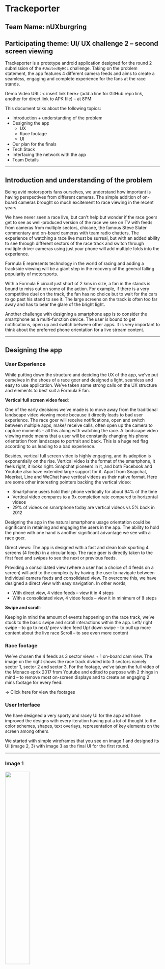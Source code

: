 # Trackeporter

## Team Name: nUXburgring
## Participating theme: UI/ UX challenge 2 – second screen viewing


Trackeporter is a prototype android application designed for the round 2 submission of the `#UnitedByHCL` challenge. Taking on the problem statement, the app features 4 different camera feeds and aims to create a seamless, engaging and complete experience for the fans at the race stands. 

Demo Video URL: < insert link here> (add a line for GitHub repo link, another for direct link to APK file) – at 8PM

This document talks about the following topics:

- Introduction + understanding of the problem
- Designing the app
    - UX
    - Race footage
    - UI
- Our plan for the finals
- Tech Stack
- Interfacing the network with the app
- Team Details 

---

## Introduction and understanding of the problem

Being avid motorsports fans ourselves, we understand how important is having perspectives from different cameras. The simple addition of on-board cameras brought so much excitement to race viewing in the recent years.

We have never seen a race live, but can't help but wonder if the race goers get to see as well-produced version of the race we see on TV with feeds from cameras from multiple sectors, chicane, the famous Steve Slater commentary and on-board cameras with team radio chatters. The experience of watching a race live must be surreal, but with an added ability to see through different sectors of the race track and switch through multiple driver cameras using just your phone will add multiple folds into the experience.

Formula E represents technology in the world of racing and adding a trackside viewing will be a giant step in the recovery of the general falling popularity of motorsports.

With a Formula E circuit just short of 2 kms in size, a fan in the stands is bound to miss out on some of the action. For example, if there is a very competitive duel on the track, the fan has no choice but to wait for the cars to go past his stand to see it. The large screens on the track is often too far away and has to bear the glare of the bright light.

Another challenge with designing a smartphone app is to consider the smartphone as a multi-function device. The user is bound to get notifications, open up and switch between other apps. It is very important to think about the preferred phone orientation for a live stream content.

---

## Designing the app

### User Experience

While putting down the structure and deciding the UX of the app, we’ve put ourselves in the shoes of a race goer and designed a light, seamless and easy to use application. We’ve taken some strong calls on the UX structure and elements to best suit a Formula E fan.

**Vertical full screen video feed**:

One of the early decisions we’ve made is to move away from the traditional landscape video viewing mode because it directly leads to bad user experience. The race goer will receive notifications, open and switch between multiple apps, make/ receive calls, often open up the camera to capture moments – all this along with watching the race. A landscape video viewing mode means that a user will be constantly changing his phone orientation from landscape to portrait and back. This is a huge red flag according to us leading to a bad experience. 

Besides, vertical full screen video is highly engaging, and its adoption is exponentially on the rise. Vertical video is the format of the smartphone, it feels right, it looks right. Snapchat pioneers in it, and both Facebook and Youtube also have extended large support for it. Apart from Snapchat, Meerkat, Line and WeChat have vertical videos as their native format. Here are some other interesting pointers backing the vertical video:

- Smartphone users hold their phone vertically for about 94% of the time
- Vertical video compares to a 9x completion rate compared to horizontal videos 
- 29% of videos on smartphone today are vertical videos vs 5% back in 2012

Designing the app in the natural smartphone usage orientation could be significant in retaining and engaging the users in the app. The ability to hold the phone with one hand is another significant advantage we see with a race goer. 

Direct views:
The app is designed with a fast and clean look sporting 4 screens (4 feeds) in a circular loop. The race goer is directly taken to the first feed and swipes to see the next or previous feeds.

Providing a consolidated view (where a user has a choice of 4 feeds on a screen) will add to the complexity by having the user to navigate between individual camera feeds and consolidated view. To overcome this, we have designed a direct view with easy navigation. In other words,

- With direct view, 4 video feeds – view it in 4 steps
- With a consolidated view, 4 video feeds – view it in minimum of 8 steps

**Swipe and scroll**:

Keeping in mind the amount of events happening on the race track, we’ve stuck to the basic swipe and scroll interactions within the app. 
Left/ right swipe – to go to next/ prev video feed
Up/ down swipe – to pull up more content about the live race
 Scroll – to see even more content

### Race footage

We’ve chosen the 4 feeds as 3 sector views + 1 on-board cam view. The image on the right shows the race track divided into 3 sectors namely sector 1, sector 2 and sector 3. For the footage, we’ve taken the full video of the Monaco eprix 2017 from Youtube and edited to purpose with 2 things in mind – to remove most on-screen displays and to create an engaging 2 mins footage for every feed. 

-> Click here for view the footages


### User Interface

We have designed a very sporty and racey UI for the app and have improved the designs with every iteration having put a lot of thought to the color schemes, shapes, text overlays, representation of key elements on the screen among others. 

We started with simple wireframes that you see on image 1 and designed its UI (image 2, 3) with image 3 as the final UI for the first round.

---

### Image 1

<img src="assets/Image 1.png" width="40%">

### Image 2

<img src="assets/Image 2.png" width="40%">

### Image 3


<img src="assets/Image 3.jpg" width="40%">


**Note**: On getting selected for the second round, we have rethought our design completely to up the ante. Image 4 is the new design mock-up and image 5 represents first version of the UI and the final screens represented by images 6 – 11.

### Image 4

<img src="assets/Image 4.jpeg" width="40%">

### Image 5

<img src="assets/Image 5.jpeg" width="40%">
                   

**Note**: Final screens below

### Image 6

The default screen. The app opens up with sector 1 view with the race line-up.  Similar screens for sector 2 and sector 3 with different camera feeds. The leader board on the bottom auto-rotates to show the next 3 drivers every few seconds.

<img src="assets/Image 6.png" width="40%">

### Image 7

Swipe up on the sector view to see the complete leader board. Within the half screen layover area with content, scroll up or down to check the complete list.

<img src="assets/Image 7.png" width="40%">

### Image 8

Fastest lap details. Fades out within a few seconds

<img src="assets/Image 8.png" width="40%">

### Image 9

On-board camera feed of the chosen driver.

<img src="assets/Image 9.png" width="40%">

### Image 10

Swipe up the onboard view to view more details about the particular driver. The sec 1, sec 2, and sec 3 columns represent the sector on sector time gain/ lost between the current driver and ones adjacent to him.

<img src="assets/Image 10.png" width="40%">

### Image 11

Click on the ‘Select driver’ on onboard detail view to view the driver’s onboard cam feed. Within the half screen layover area with content, scroll up or down to check the complete list.

<img src="assets/Image 11.png" width="40%">
       

**Elements on the screens**:

Most of the elements used in the designs are self-explanatory and easy to comprehend to any formula E fan. The only different notation we have used is to represent battery percentage in a visually appealing manner.

Both these icons denote battery % left in the car. A driver has to change 2 cars during the race and hence we’ve used the two cars to denote the same in the detailed view

 
**Navigations**:

Keeping in mind the user’s involvement in the race and multiple uses of the smartphone, we’ve designed simple navigation gestures throughout the app. All the interactions in the app are illustrated here.

![switch](assets/switch.gif)

Comment: Navigating between multiple sector/ on-board cam views

![sector](assets/sector.gif)

Comment: Swipe up the sector screens to see the full leader board

![onboard](assets/onboard.gif)

Comment: Swipe up the on-board screen to see more details about the driver and change the on-board feed to another driver. Note that for this prototype submission we have not implemented the change driver module. 

![leader](assets/sector.gif)

Comment: The position switch animation on the leader board screen. Note that for this prototype submission we have not implemented the leader board animation module.

![fan](assets/switch.gif)

Comment: The fan boost icon animates on the screen when a driver activates it. Note that for this prototype submission we have not implemented the fan boost module.


![teamradio](assets/teamradio.gif)

Comment: The profile picture of the driver animates on the on-board cam screen when there’s communication over team radio. On clicking the profile picture, a user can listen to the radio. Note that for this prototype submission we have not implemented the team radio module due to unavailability of separate team radio feeds. 


## Our plan for the finals

For the scope of the prototype app, we have designed and developed the above mentioned screens/ features in the span of the 2 weeks provided. But as we’ve been so invested into the problem statement, we have come up with a bunch of things we plan to implement for the finals, if we selected for it.

Collection centre: A race is filled with amazing and exciting moments which no one wants to miss. We plan to build a collection centre where we’ll store all the important events for anyone to come back and view. A user can share these moments on their social media when they switch from the connected LAN to their private networks

Capture image/ video from within the app: The app doubles as a camera app as the feed is most probably similar to the pictures/ videos a user takes. The clips are saved to gallery. So now the user can take pictures of even the sector where he is not sitting

Video controls: Give the user an ability to rewind specific amount of time and continue watching the feed among other controls

Give more content: Add race info, starting grid, chequered flag animation, race theme based UI among others

Suggestive viewing: Based on what everybody else in the race is watching, we’ll suggest use to switch to any particular screen

Fan Boost: Cast your fan boost vote right in the app

Implement driver cam switch, team radio, leader board animation

---

## Tech Stack

--

## Interfacing the network with the app

The feeds will be stored into a central venue controller system which interacts with the mobile app on the user’s smartphone using LAN through video feed requests. The event venue controller system can then provide the multiple video feeds from the variety of locations to the requesting mobile devices. To assist the systems, the video will route through the multiple video CDNs placed around the circuit for load balancing. In the background, we’ll use multi-cast routing technique to support a triple play service like in the IPTV protocol which separates video, content and voice traffic and transmit with weight based logic. Dedicated WLANs will be used for each of them. Multicast is a well-established bandwidth conserving technology. These finally connect to the access points through wireless controllers. The users connect to the multiple access points available to them to enjoy the parallel streaming of the live race. 

We will implement APIs from three categories:

- MediaStream - allows the client (e.g., the web browser) to access the stream
- RTCPeerConnection - enable audio or video data transfer with bandwidth management
- RTCDataChannel - enables peer-to-peer communication for any generic data

Note: For the scope of this prototype, we have not implemented the network and supporting integrations. For the finals, we can implement a proof of concept. 

---

## Team

We are three friends who studied together in college and worked on multiple projects before this hackathon bringing a variety of skills and experience to the table. We’ve participated in competitions and hackathons before as a team and won accolades as well. Listing down the summary of each team member.

**Subramanian Ramvijji**

Having picked up experience working with InMobi and Mu Sigma, Subramanian has always embraced his hacker spirit and built multiple tech projects both in college and post that too. He specialises in data analytics these days, but brings in solid ideation and problem solving skills, product development, front end development and a good design understanding as well.

- Winner, Sequoia Hack 2014
- World Finalist, University Mobile Challenge 2014, GSMA Mobile World Congress
- Winner, Snyxius App Idea Challenge
- Runner-up, ITU Young Innovators Refugee Challenge


**Prashanth Reddy**

Prashanth is the founder of StudyOwl & Developer Weekend, a sprawling community of tech influencers teaching children to code. He brings a strong tech background with him having developed over 4 Android and 7+ web apps over the last 4 years. He specialises in full stack and mobile development.

- Winner, Sequoia Hack 2014 
- World Finalist, University Mobile Challenge 2014, GSMA Mobile World Congress
- Winner, Snyxius App Idea Challenge
- Intuit – Txtweb developer of the year, 2014


**Sudhanshu Passi**

Keeping his tools diverse, Sudhanshu has always focused on making things easily consumable and intuitive. Coming from a computer science background and keeping an interest in visual design helps him get the best of both worlds. These days you can find him making deep learning systems for Cowrks, but for this hackathon is working as a designer.
